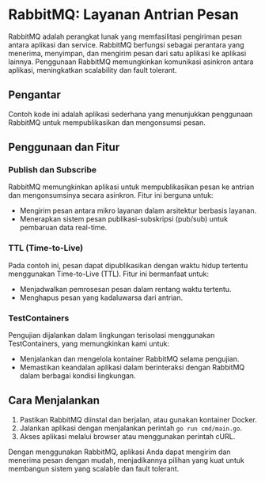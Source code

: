# RabbitMQ: Layanan Antrian Pesan

RabbitMQ adalah perangkat lunak yang memfasilitasi pengiriman pesan antara aplikasi dan service. RabbitMQ berfungsi
sebagai
perantara yang menerima, menyimpan, dan mengirim pesan dari satu aplikasi ke aplikasi lainnya. Penggunaan RabbitMQ
memungkinkan komunikasi asinkron antara aplikasi, meningkatkan scalability dan fault tolerant.

## Pengantar

Contoh kode ini adalah aplikasi sederhana yang menunjukkan penggunaan RabbitMQ untuk mempublikasikan dan mengonsumsi
pesan.

## Penggunaan dan Fitur

### Publish dan Subscribe

RabbitMQ memungkinkan aplikasi untuk mempublikasikan pesan ke antrian dan mengonsumsinya secara asinkron. Fitur ini
berguna untuk:

- Mengirim pesan antara mikro layanan dalam arsitektur berbasis layanan.
- Menerapkan sistem pesan publikasi-subskripsi (pub/sub) untuk pembaruan data real-time.

### TTL (Time-to-Live)

Pada contoh ini, pesan dapat dipublikasikan dengan waktu hidup tertentu menggunakan Time-to-Live (TTL). Fitur ini
bermanfaat untuk:

- Menjadwalkan pemrosesan pesan dalam rentang waktu tertentu.
- Menghapus pesan yang kadaluwarsa dari antrian.

### TestContainers

Pengujian dijalankan dalam lingkungan terisolasi menggunakan TestContainers, yang memungkinkan kami untuk:

- Menjalankan dan mengelola kontainer RabbitMQ selama pengujian.
- Memastikan keandalan aplikasi dalam berinteraksi dengan RabbitMQ dalam berbagai kondisi lingkungan.

## Cara Menjalankan

1. Pastikan RabbitMQ diinstal dan berjalan, atau gunakan kontainer Docker.
2. Jalankan aplikasi dengan menjalankan perintah `go run cmd/main.go`.
3. Akses aplikasi melalui browser atau menggunakan perintah cURL.

Dengan menggunakan RabbitMQ, aplikasi Anda dapat mengirim dan menerima pesan dengan mudah, menjadikannya pilihan yang
kuat untuk membangun sistem yang scalable dan fault tolerant.